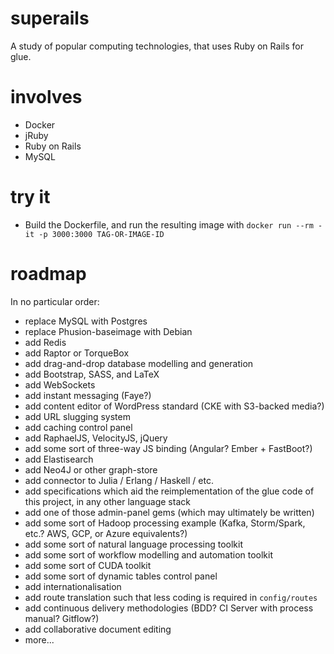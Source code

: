 # superails
A study of popular computing technologies, that uses Ruby on Rails for glue.

# involves
* Docker
* jRuby
* Ruby on Rails
* MySQL

# try it
* Build the Dockerfile, and run the resulting image with 
  `docker run --rm -it -p 3000:3000 TAG-OR-IMAGE-ID`

# roadmap
In no particular order:
* replace MySQL with Postgres
* replace Phusion-baseimage with Debian
* add Redis
* add Raptor or TorqueBox
* add drag-and-drop database modelling and generation
* add Bootstrap, SASS, and LaTeX
* add WebSockets
* add instant messaging (Faye?)
* add content editor of WordPress standard (CKE with S3-backed media?)
* add URL slugging system
* add caching control panel
* add RaphaelJS, VelocityJS, jQuery
* add some sort of three-way JS binding (Angular? Ember + FastBoot?)
* add Elastisearch
* add Neo4J or other graph-store
* add connector to Julia / Erlang / Haskell / etc.
* add specifications which aid the reimplementation of the glue code of this project, in any other language stack 
* add one of those admin-panel gems (which may ultimately be written)
* add some sort of Hadoop processing example (Kafka, Storm/Spark, etc.? AWS, GCP, or Azure equivalents?)
* add some sort of natural language processing toolkit
* add some sort of workflow modelling and automation toolkit
* add some sort of CUDA toolkit
* add some sort of dynamic tables control panel
* add internationalisation
* add route translation such that less coding is required in `config/routes`
* add continuous delivery methodologies (BDD? CI Server with process manual? Gitflow?)
* add collaborative document editing
* more...
